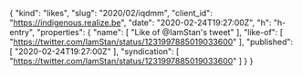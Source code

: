 {
  "kind": "likes",
  "slug": "2020/02/iqdmm",
  "client_id": "https://indigenous.realize.be",
  "date": "2020-02-24T19:27:00Z",
  "h": "h-entry",
  "properties": {
    "name": [
      "Like of @IamStan's tweet"
    ],
    "like-of": [
      "https://twitter.com/IamStan/status/1231997885019033600"
    ],
    "published": [
      "2020-02-24T19:27:00Z"
    ],
    "syndication": [
      "https://twitter.com/IamStan/status/1231997885019033600"
    ]
  }
}
